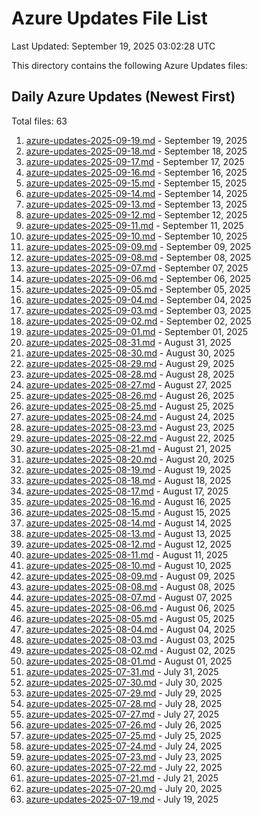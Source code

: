 # Azure Updates File List

Last Updated: September 19, 2025 03:02:28 UTC

This directory contains the following Azure Updates files:

## Daily Azure Updates (Newest First)

Total files: 63

1. [azure-updates-2025-09-19.md](./azure-updates-2025-09-19.md) - September 19, 2025
2. [azure-updates-2025-09-18.md](./azure-updates-2025-09-18.md) - September 18, 2025
3. [azure-updates-2025-09-17.md](./azure-updates-2025-09-17.md) - September 17, 2025
4. [azure-updates-2025-09-16.md](./azure-updates-2025-09-16.md) - September 16, 2025
5. [azure-updates-2025-09-15.md](./azure-updates-2025-09-15.md) - September 15, 2025
6. [azure-updates-2025-09-14.md](./azure-updates-2025-09-14.md) - September 14, 2025
7. [azure-updates-2025-09-13.md](./azure-updates-2025-09-13.md) - September 13, 2025
8. [azure-updates-2025-09-12.md](./azure-updates-2025-09-12.md) - September 12, 2025
9. [azure-updates-2025-09-11.md](./azure-updates-2025-09-11.md) - September 11, 2025
10. [azure-updates-2025-09-10.md](./azure-updates-2025-09-10.md) - September 10, 2025
11. [azure-updates-2025-09-09.md](./azure-updates-2025-09-09.md) - September 09, 2025
12. [azure-updates-2025-09-08.md](./azure-updates-2025-09-08.md) - September 08, 2025
13. [azure-updates-2025-09-07.md](./azure-updates-2025-09-07.md) - September 07, 2025
14. [azure-updates-2025-09-06.md](./azure-updates-2025-09-06.md) - September 06, 2025
15. [azure-updates-2025-09-05.md](./azure-updates-2025-09-05.md) - September 05, 2025
16. [azure-updates-2025-09-04.md](./azure-updates-2025-09-04.md) - September 04, 2025
17. [azure-updates-2025-09-03.md](./azure-updates-2025-09-03.md) - September 03, 2025
18. [azure-updates-2025-09-02.md](./azure-updates-2025-09-02.md) - September 02, 2025
19. [azure-updates-2025-09-01.md](./azure-updates-2025-09-01.md) - September 01, 2025
20. [azure-updates-2025-08-31.md](./azure-updates-2025-08-31.md) - August 31, 2025
21. [azure-updates-2025-08-30.md](./azure-updates-2025-08-30.md) - August 30, 2025
22. [azure-updates-2025-08-29.md](./azure-updates-2025-08-29.md) - August 29, 2025
23. [azure-updates-2025-08-28.md](./azure-updates-2025-08-28.md) - August 28, 2025
24. [azure-updates-2025-08-27.md](./azure-updates-2025-08-27.md) - August 27, 2025
25. [azure-updates-2025-08-26.md](./azure-updates-2025-08-26.md) - August 26, 2025
26. [azure-updates-2025-08-25.md](./azure-updates-2025-08-25.md) - August 25, 2025
27. [azure-updates-2025-08-24.md](./azure-updates-2025-08-24.md) - August 24, 2025
28. [azure-updates-2025-08-23.md](./azure-updates-2025-08-23.md) - August 23, 2025
29. [azure-updates-2025-08-22.md](./azure-updates-2025-08-22.md) - August 22, 2025
30. [azure-updates-2025-08-21.md](./azure-updates-2025-08-21.md) - August 21, 2025
31. [azure-updates-2025-08-20.md](./azure-updates-2025-08-20.md) - August 20, 2025
32. [azure-updates-2025-08-19.md](./azure-updates-2025-08-19.md) - August 19, 2025
33. [azure-updates-2025-08-18.md](./azure-updates-2025-08-18.md) - August 18, 2025
34. [azure-updates-2025-08-17.md](./azure-updates-2025-08-17.md) - August 17, 2025
35. [azure-updates-2025-08-16.md](./azure-updates-2025-08-16.md) - August 16, 2025
36. [azure-updates-2025-08-15.md](./azure-updates-2025-08-15.md) - August 15, 2025
37. [azure-updates-2025-08-14.md](./azure-updates-2025-08-14.md) - August 14, 2025
38. [azure-updates-2025-08-13.md](./azure-updates-2025-08-13.md) - August 13, 2025
39. [azure-updates-2025-08-12.md](./azure-updates-2025-08-12.md) - August 12, 2025
40. [azure-updates-2025-08-11.md](./azure-updates-2025-08-11.md) - August 11, 2025
41. [azure-updates-2025-08-10.md](./azure-updates-2025-08-10.md) - August 10, 2025
42. [azure-updates-2025-08-09.md](./azure-updates-2025-08-09.md) - August 09, 2025
43. [azure-updates-2025-08-08.md](./azure-updates-2025-08-08.md) - August 08, 2025
44. [azure-updates-2025-08-07.md](./azure-updates-2025-08-07.md) - August 07, 2025
45. [azure-updates-2025-08-06.md](./azure-updates-2025-08-06.md) - August 06, 2025
46. [azure-updates-2025-08-05.md](./azure-updates-2025-08-05.md) - August 05, 2025
47. [azure-updates-2025-08-04.md](./azure-updates-2025-08-04.md) - August 04, 2025
48. [azure-updates-2025-08-03.md](./azure-updates-2025-08-03.md) - August 03, 2025
49. [azure-updates-2025-08-02.md](./azure-updates-2025-08-02.md) - August 02, 2025
50. [azure-updates-2025-08-01.md](./azure-updates-2025-08-01.md) - August 01, 2025
51. [azure-updates-2025-07-31.md](./azure-updates-2025-07-31.md) - July 31, 2025
52. [azure-updates-2025-07-30.md](./azure-updates-2025-07-30.md) - July 30, 2025
53. [azure-updates-2025-07-29.md](./azure-updates-2025-07-29.md) - July 29, 2025
54. [azure-updates-2025-07-28.md](./azure-updates-2025-07-28.md) - July 28, 2025
55. [azure-updates-2025-07-27.md](./azure-updates-2025-07-27.md) - July 27, 2025
56. [azure-updates-2025-07-26.md](./azure-updates-2025-07-26.md) - July 26, 2025
57. [azure-updates-2025-07-25.md](./azure-updates-2025-07-25.md) - July 25, 2025
58. [azure-updates-2025-07-24.md](./azure-updates-2025-07-24.md) - July 24, 2025
59. [azure-updates-2025-07-23.md](./azure-updates-2025-07-23.md) - July 23, 2025
60. [azure-updates-2025-07-22.md](./azure-updates-2025-07-22.md) - July 22, 2025
61. [azure-updates-2025-07-21.md](./azure-updates-2025-07-21.md) - July 21, 2025
62. [azure-updates-2025-07-20.md](./azure-updates-2025-07-20.md) - July 20, 2025
63. [azure-updates-2025-07-19.md](./azure-updates-2025-07-19.md) - July 19, 2025
